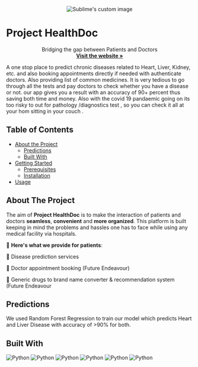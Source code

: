 <p align="center">
  <img src="https://image.freepik.com/free-vector/medical-video-call-consultation-illustration_88138-415.jpg" alt="Sublime's custom image"/>
  <h1>Project HealthDoc</h1>
  <p align="center">
    Bridging the gap between Patients and Doctors 
    <br />
    <a href="https://healthdoc.herokuapp.com/"><strong>Visit the website »</strong></a>
  </p>

  A one stop place to predict chronic diseases related to Heart, Liver, Kidney, etc. and also booking appointments directly if needed with authenticate doctors. Also providing list of common medicines.
  It is very tedious to go through all the tests and pay doctors to check whether you have a disease or not. our app gives you a result with an accuracy of 90+ percent thus saving both time and money. Also with the covid 19 pandaemic going on its too risky to out for pathology /diagnostics test , so you can check it all at your hom sitting in your couch .
</p>

## Table of Contents

* [About the Project](#about-the-project)
  * [Predictions](#predictions)
  * [Built With](#built-with)
* [Getting Started](#getting-started)
  * [Prerequisites](#prerequisites)
  * [Installation](#installation)
* [Usage](#usage)


## About The Project

The aim of **Project HealthDoc** is to make the interaction of patients and doctors **seamless**, **convenient** and **more organized**. This platform is built keeping in mind the problems and hassles one has to face while using any medical facility via hospitals.

:face_with_thermometer: **Here's what we provide for patients**:

:dna: Disease prediction services

:page_facing_up: Doctor appointment booking (Future Endeavour)

:pill: Generic drugs to brand name converter & recommendation system (Future Endeavour


## Predictions

We used Random Forest Regression to train our model  which predicts Heart and Liver Disease with accuracy of >90% for both.


## Built With

<p float = "left">
<img alt="Python" src="https://img.shields.io/badge/-JavaScript-F7DF1E?style=flat-square&logo=javascript&logoColor=black">


<img alt="Python" src="https://img.shields.io/badge/-MongoDB-47A248?style=flat-square&logo=MongoDB&logoColor=white" />

<img alt="Python" src="https://img.shields.io/badge/-React-61DAFB?style=flat-square&logo=react&logoColor=white" />

<img alt="Python" src="https://img.shields.io/badge/-Node.js-339933?style=flat-square&logo=node.js&logoColor=white" />

<img alt="Python" src="https://img.shields.io/badge/-Python-3776AB?style=flat-square&logo=python&logoColor=white" />

<img alt="Python" src="https://img.shields.io/badge/-Heroku-430098?style=flat-square&logo=heroku&logoColor=white" />

</p>


